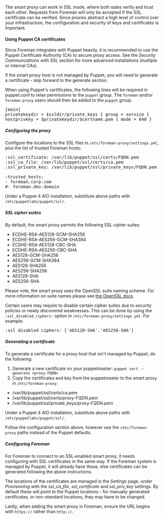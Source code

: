 
The smart proxy can work in SSL mode, where both sides verify and trust each other.  Requests from Foreman will only be accepted if the SSL certificate can be verified.  Since proxies abstract a high level of control over your infrastructure, the configuration and security of keys and certificates is important.

#### Using Puppet CA certificates

Since Foreman integrates with Puppet heavily, it is recommended to use the Puppet Certificate Authority (CA) to secure proxy access.  See the _Security Communciations with SSL_ section for more advanced installations (multiple or internal CAs).

If the smart proxy host is not managed by Puppet, you will need to generate a certificate - skip forward to the generate section.

When using Puppet's certificates, the following lines will be required in puppet.conf to relax permissions to the `puppet` group.  The `foreman` and/or `foreman-proxy` users should then be added to the `puppet` group.

<pre>
[main]
privatekeydir = $ssldir/private_keys { group = service }
hostprivkey = $privatekeydir/$certname.pem { mode = 640 }
</pre>

##### Configuring the proxy

Configure the locations to the SSL files in `/etc/foreman-proxy/settings.yml`, plus the list of trusted Foreman hosts:

<pre>
:ssl_certificate: /var/lib/puppet/ssl/certs/FQDN.pem
:ssl_ca_file: /var/lib/puppet/ssl/certs/ca.pem
:ssl_private_key: /var/lib/puppet/ssl/private_keys/FQDN.pem

:trusted_hosts:
- foreman.corp.com
#- foreman.dev.domain
</pre>

Under a Puppet 4 AIO installation, substitute above paths with `/etc/puppetlabs/puppet/ssl/`.

##### SSL cipher suites

By default, the smart proxy permits the following SSL cipher suites:

* ECDHE-RSA-AES128-GCM-SHA256
* ECDHE-RSA-AES256-GCM-SHA384
* ECDHE-RSA-AES128-CBC-SHA
* ECDHE-RSA-AES256-CBC-SHA
* AES128-GCM-SHA256
* AES256-GCM-SHA384
* AES128-SHA256
* AES256-SHA256
* AES128-SHA
* AES256-SHA

Please note, the smart proxy uses the OpenSSL suite naming scheme. For more information on suite names please see [the OpenSSL docs](https://www.openssl.org/docs/manmaster/apps/ciphers.html#CIPHER-SUITE-NAMES).

Certain users may require to disable certain cipher suites due to security policies or newly discovered weaknesses. This can be done by using the `:ssl_disabled_ciphers:` option in `/etc/foreman-proxy/settings.yml`.  For example:

<pre>
:ssl_disabled_ciphers: ['AES128-SHA','AES256-SHA']
</pre>

##### Generating a certificate

To generate a certificate for a proxy host that isn't managed by Puppet, do the following:

1. Generate a new certificate on your puppetmaster: `puppet cert --generate <proxy-FQDN>`
2. Copy the certificates and key from the puppetmaster to the smart proxy in `/etc/foreman-proxy`:
  - /var/lib/puppet/ssl/certs/ca.pem
  - /var/lib/puppet/ssl/certs/proxy-FQDN.pem
  - /var/lib/puppet/ssl/private_keys/proxy-FQDN.pem

Under a Puppet 4 AIO installation, substitute above paths with `/etc/puppetlabs/puppet/ssl/`.

Follow the configuration section above, however use the `/etc/foreman-proxy` paths instead of the Puppet defaults.

##### Configuring Foreman

For Foreman to connect to an SSL-enabled smart proxy, it needs configuring with SSL certificates in the same way.  If the Foreman system is managed by Puppet, it will already have these, else certificates can be generated following the above instructions.

The locations of the certificates are managed in the *Settings* page, under *Provisioning* with the _ssl_ca_file_, _ssl_certificate_ and _ssl_priv_key_ settings.  By default these will point to the Puppet locations - for manually generated certificates, or non-standard locations, they may have to be changed.

Lastly, when adding the smart proxy in Foreman, ensure the URL begins with `https://` rather than `http://`.
